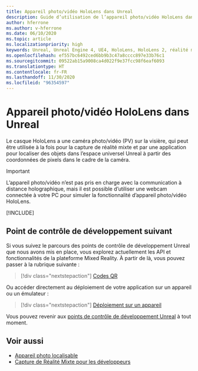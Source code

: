 ```yaml
---
title: Appareil photo/vidéo HoloLens dans Unreal
description: Guide d’utilisation de l’appareil photo/vidéo HoloLens dans Unreal
author: hferrone
ms.author: v-hferrone
ms.date: 06/10/2020
ms.topic: article
ms.localizationpriority: high
keywords: Unreal, Unreal Engine 4, UE4, HoloLens, HoloLens 2, réalité mixte, développement, fonctionnalités, documentation, guides, hologrammes, caméra, caméra photo/vidéo, capture de réalité mixte, casque de réalité mixte, casque windows mixed reality, casque de réalité virtuelle
ms.openlocfilehash: ef557bc6492ced6bb9b3c47a8cccc897e33b76c1
ms.sourcegitcommit: 09522ab15a9008ca4d022f9e37fcc98f6eaf6093
ms.translationtype: HT
ms.contentlocale: fr-FR
ms.lasthandoff: 11/30/2020
ms.locfileid: "96354597"
---
```

# <a name="hololens-photovideo-camera-in-unreal"></a>Appareil photo/vidéo HoloLens dans Unreal

Le casque HoloLens a une caméra photo/vidéo (PV) sur la visière, qui peut être utilisée à la fois pour la capture de réalité mixte et par une application pour localiser des objets dans l’espace universel Unreal à partir des coordonnées de pixels dans le cadre de la caméra.

> [!IMPORTANT]
> L’appareil photo/vidéo n’est pas pris en charge avec la communication à distance holographique, mais il est possible d’utiliser une webcam connectée à votre PC pour simuler la fonctionnalité d’appareil photo/vidéo HoloLens.

[!INCLUDE[](includes/tabs-pv-camera.md)]

## <a name="next-development-checkpoint"></a>Point de contrôle de développement suivant

Si vous suivez le parcours des points de contrôle de développement Unreal que nous avons mis en place, vous explorez actuellement les API et fonctionnalités de la plateforme Mixed Reality. À partir de là, vous pouvez passer à la rubrique suivante :

> [!div class="nextstepaction"]
> [Codes QR](unreal-qr-codes.md)

Ou accéder directement au déploiement de votre application sur un appareil ou un émulateur :

> [!div class="nextstepaction"]
> [Déploiement sur un appareil](unreal-deploying.md)

Vous pouvez revenir aux [points de contrôle de développement Unreal](unreal-development-overview.md#3-platform-capabilities-and-apis) à tout moment.

## <a name="see-also"></a>Voir aussi
* [Appareil photo localisable](../platform-capabilities-and-apis/locatable-camera.md)
* [Capture de Réalité Mixte pour les développeurs](../platform-capabilities-and-apis/mixed-reality-capture-for-developers.md)
